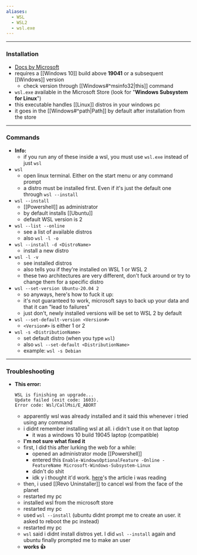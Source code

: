 ```yaml
---
aliases:
  - WSL
  - WSL2
  - wsl.exe
---
```

---

### Installation

- [Docs by Microsoft](https://learn.microsoft.com/en-us/windows/wsl/install)
- requires a [[Windows 10]] build above **19041** or a subsequent [[Windows]] version
	- check version through [[Windows#^msinfo32|this]] command
- `wsl.exe` available in the Microsoft Store (look for "**Windows Subsystem for Linux**")
- this executable handles [[Linux]] distros in your windows pc
- it goes in the [[Windows#^path|Path]] by default after installation from the store

---

### Commands

- **Info:**
	- if you run any of these inside a wsl, you must use `wsl.exe` instead of just `wsl`
- `wsl`
	- open linux terminal. Either on the start menu or any command prompt
	- a distro must be installed first. Even if it's just the default one through `wsl --install`
- `wsl --install`
	- [[Powershell]] as administrator
	- by default installs [[Ubuntu]]
	- default WSL version is 2
- `wsl --list --online`
	- see a list of available distros
	- also `wsl -l -o`
- `wsl --install -d <DistroName>`
	- install a new distro
- `wsl -l -v`
	- see installed distros
	- also tells you if they're installed on WSL 1  or WSL 2
	- these two architectures are very different, don't fuck around or try to change them for a specific distro
- `wsl --set-version Ubuntu-20.04 2`
	- so anyways, here's how to fuck it up:
	- it's not guaranteed to work, microsoft says to back up your data and that it can "lead to failures"
	- just don't, newly installed versions will be set to WSL 2 by default
- `wsl --set-default-version <Version#>`
	- `<Version#>` is either 1 or 2
- `wsl -s <DistributionName>`
	- set default distro (when you type `wsl`)
	- also `wsl --set-default <DistributionName>`
	- example: `wsl -s Debian`

---

### Troubleshooting

- **This error:**
	```shell
	WSL is finishing an upgrade...
	Update failed (exit code: 1603).
	Error code: Wsl/CallMsi/E_ABORT
	```
	- apparently wsl was already installed and it said this whenever i tried using any command
	- i didnt remember installing wsl at all. i didn't use it on that laptop
		- it was a windows 10 build 19045 laptop (compatible)
	- **I'm not sure what fixed it**
	- first, I did this after lurking the web for a while:
		- opened an administrator mode [[Powershell]]
		- entered this `Enable-WindowsOptionalFeature -Online -FeatureName Microsoft-Windows-Subsystem-Linux`
		- didn't do shit
		- idk y i thought it'd work. [here](https://learn.microsoft.com/en-us/windows/wsl/troubleshooting)'s the article i was reading
	- then, i used [[Revo Uninstaller]] to cancel wsl from the face of the planet
	- restarted my pc
	- installed wsl from the microsoft store
	- restarted my pc
	- used `wsl --install` (ubuntu didnt prompt me to create an user. it asked to reboot the pc instead)
	- restarted my pc
	- `wsl` said i didnt install distros yet. I did `wsl --install` again and ubuntu finally prompted me to make an user
	- **works :thumbsup:**
